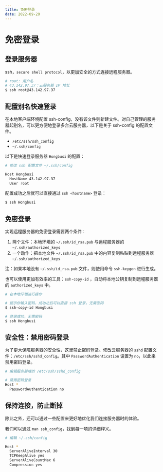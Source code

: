 ```yaml
---
title: 免密登录
date: 2022-09-20
---
```


# 免密登录

## 登录服务器

ssh，`secure shell protocol`，以更加安全的方式连接远程服务器。

``` bash
# root: 用户名
# 43.142.97.37：云服务器 IP 地址
$ ssh root@43.142.97.37
```

## 配置别名快速登录

在本地客户端环境配置 ssh-config，没有该文件则新建文件。对自己管理的服务器起别名，可以更方便地登录多台云服务器，以下是关于 ssh-config 的配置文件。

- `/etc/ssh/ssh_config`
- `~/.ssh/config`

以下是快速登录服务器 `Hongbusi` 的配置：

``` bash
# 修改 ssh 配置文件 ~/.ssh/config

Host Hongbusi
  HostName 43.142.97.37
  User root
```

配置成功之后就可以直接通过 `ssh <hostname>` 登录：

``` bash
$ ssh Hongbusi
```

## 免密登录

实现远程服务器的免密登录需要两个条件：

1. 两个文件：本地环境的 `~/.ssh/id_rsa.pub` 与远程服务器的 `~/.ssh/authorized_keys`
2. 一个动作：把本地文件  `~/.ssh/id_rsa.pub` 中的内容复制粘贴到远程服务器 `~/.ssh/authorized_keys`

注：如果本地没有 `~/.ssh/id_rsa.pub` 文件，则使用命令 `ssh-keygen` 进行生成。

也可以使用更加有效率的工具：`ssh-copy-id` ，自动将本地公钥复制到远程服务器的 `authorized_keys` 中。

``` bash
# 在本地环境进行操作

# 提示你输入密码，成功之后可以直接 ssh 登录，无需密码
$ ssh-copy-id Hongbusi

# 登录成功，无需密码
$ ssh Hongbusi
```

## 安全性：禁用密码登录

为了更大保障服务器的安全性，这里禁止密码登录。修改云服务器的 `sshd` 配置文件：`/etc/ssh/sshd_config`。其中 `PasswordAuthentication` 设置为 `no`，以此来禁用密码登录。

``` bash
# 编辑服务器端的 /etc/ssh/sshd_config

# 禁用密码登录
Host *
  PasswordAuthentication no
```

## 保持连接，防止断掉

除此之外，还可以通过一些配置来更好地优化我们连接服务器时的体验。

我们可以通过 `man ssh_config`，找到每一项的详细释义。

``` bash
# 编辑 ~/.ssh/config

Host *
  ServerAliveInterval 30
  TCPKeepAlive yes
  ServerAliveCountMax 6
  Compression yes
```
